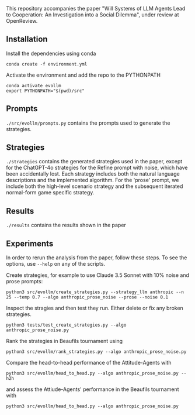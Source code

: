This repository accompanies the paper "Will Systems of LLM Agents Lead to Cooperation: An Investigation into a Social Dilemma", under review at OpenReview.

## Installation

Install the dependencies using conda

```shell
conda create -f environment.yml
```

Activate the environment and add the repo to the PYTHONPATH

```shell
conda activate evollm
export PYTHONPATH="$(pwd)/src"
```

## Prompts
`./src/evollm/prompts.py` contains the prompts used to generate the strategies.

## Strategies

`./strategies` contains the generated strategies used in the paper, except for the ChatGPT-4o strategies for the Refine prompt with noise, which have been accidentally lost. Each strategy includes both the natural language descriptions and the implemented algorithm. For the 'prose' prompt, we include both the high-level scenario strategy and the subsequent iterated normal-form game specific strategy.

## Results

`./results` contains the results shown in the paper

## Experiments

In order to rerun the analysis from the paper, follow these steps. To see the options, use `--help` on any of the scripts.

Create strategies, for example to use Claude 3.5 Sonnet with 10% noise and prose prompts:
```shell
python3 src/evollm/create_strategies.py --strategy_llm anthropic --n 25 --temp 0.7 --algo anthropic_prose_noise --prose --noise 0.1
```

Inspect the stragies and then test they run. Either delete or fix any broken strategies.
```shell
python3 tests/test_create_strategies.py --algo anthropic_prose_noise.py
```

Rank the strategies in Beaufils tournament using
```shell
python3 src/evollm/rank_strategies.py --algo anthropic_prose_noise.py
```

Compare the head-to-head performance of the Attitude-Agents with
```shell
python3 src/evollm/head_to_head.py --algo anthropic_prose_noise.py --h2h
```

and assess the Attiude-Agents' performance in the Beaufils tournament with
```shell
python3 src/evollm/head_to_head.py --algo anthropic_prose_noise.py
```
